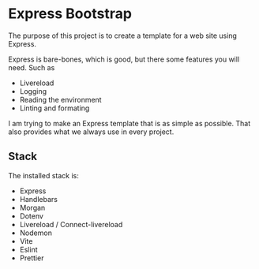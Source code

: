 # Express Bootstrap

The purpose of this project is to create a template for a web site using Express.

Express is bare-bones, which is good, but there some features you will need. Such as

- Livereload
- Logging
- Reading the environment
- Linting and formating

I am trying to make an Express template that is as simple as possible. That also provides what we always use in every project.

## Stack

The installed stack is:

- Express
- Handlebars
- Morgan
- Dotenv
- Livereload / Connect-livereload
- Nodemon
- Vite
- Eslint
- Prettier
